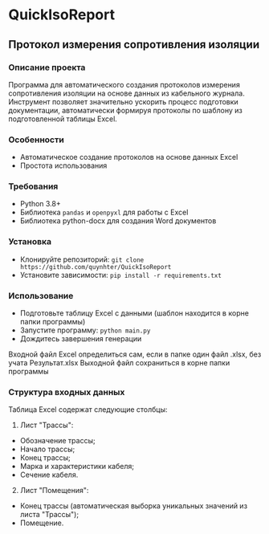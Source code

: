 # QuickIsoReport

## Протокол измерения сопротивления изоляции
### Описание проекта
Программа для автоматического создания протоколов измерения сопротивления изоляции на основе данных из кабельного журнала. Инструмент позволяет значительно ускорить процесс подготовки документации, автоматически формируя протоколы по шаблону из подготовленной таблицы Excel.

### Особенности
- Автоматическое создание протоколов на основе данных Excel
- Простота использования

### Требования
- Python 3.8+
- Библиотека `pandas` и `openpyxl` для работы с Excel
- Библиотека python-docx для создания Word документов

### Установка
- Клонируйте репозиторий:
`git clone https://github.com/quynhter/QuickIsoReport`
- Установите зависимости:
`pip install -r requirements.txt`

### Использование
- Подготовьте таблицу Excel с данными (шаблон находится в корне папки программы)
- Запустите программу:
`python main.py`
- Дождитесь завершения генерации

Входной файл Excel определиться сам, если в папке один файл .xlsx, без учата Результат.xlsx
Выходной файл сохраниться в корне папки программы

### Структура входных данных
Таблица Excel содержат следующие столбцы:
1. Лист "Трассы":
- Обозначение трассы;
- Начало трассы;
- Конец трассы;
- Марка и характеристики кабеля;
- Сечение кабеля.
2. Лист "Помещения":
- Конец трассы (автоматическая выборка уникальных значений из листа "Трассы");
- Помещение.
